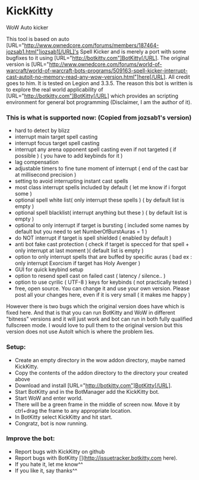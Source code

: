 # KickKitty
WoW Auto kicker

This tool is based on auto [URL="http://www.ownedcore.com/forums/members/187464-jozsab1.html"]jozsab1[/URL]'s Spell Kicker and is merely a port with some bugfixes to it using [URL="http://botkitty.com"]BotKitty[/URL]. The original version is [URL="http://www.ownedcore.com/forums/world-of-warcraft/world-of-warcraft-bots-programs/509163-spell-kicker-interrupt-cast-autoit-no-memory-read-any-wow-version.html"]here[/URL]. All credit goes to him. It is tested on Legion and 3.3.5. The reason this bot is written is to explore the real world applicability of [URL="http://botkitty.com"]BotKitty[/URL] which provides an scripting environment for general bot programming (Disclaimer, I am the author of it).

### This is what is supported now: (Copied from jozsab1's version)
- hard to detect by blizz
- interrupt main target spell casting
- interrupt focus target spell casting
- interrupt any arena opponent spell casting even if not targeted ( if possible ) ( you have to add keybinds for it )
- lag compensation
- adjustable timers to fine tune moment of interrupt ( end of the cast bar at millisecond precision )
- setting to avoid interrupting instant cast spells
- most class interrupt spells included by default ( let me know if i forgot some )
- optional spell white list( only interrupt these spells ) ( by default list is empty )
- optional spell blacklist( interrupt anything but these ) ( by default list is empty )
- optional to only interrupt if target is bursting ( included some names by default but you need to set NumberOfBurstAuras = 1 )
- do NOT interrupt if target is spell shielded ( enabled by default )
- anti bot fake cast protection ( check if target is specced for that spell + only interrupt at last moment )( default list is empty )
- option to only interrupt spells that are buffed by specific auras ( bad ex : only interrupt Exorcism if target has Holy Avenger )
- GUI for quick keybind setup
- option to resend spell cast on failed cast ( latency / silence.. )
- option to use cyrilic ( UTF-8 ) keys for keybinds ( not practically tested )
- free, open source. You can change it and use your own version. Please post all your changes here, even if it is very small ( it makes me happy )

However there is two bugs which the original version does have which is fixed here. And that is that you can run BotKitty and WoW in different "bitness" versions and it will just work and bot can run in both fully qualified fullscreen mode. I would love to pull them to the original version but this version does not use AutoIt which is where the problem lies.

### Setup:
- Create an empty directory in the wow addon directory, maybe named KickKitty.
- Copy the contents of the addon directory to the directory your created above
- Download and install [URL="http://botkitty.com"]BotKitty[/URL].
- Start BotKitty and in the BotManager add the KickKitty bot.
- Start WoW and enter world.
- There will be a green frame in the middle of screen now. Move it by ctrl+drag the frame to any appropriate location.
- In BotKitty select KickKitty and hit start.
- Congratz, bot is now running.

### Improve the bot:
- Report bugs with KickKitty on github
- Report bugs with BotKitty [](http://issuetracker.botkitty.com here).
- If you hate it, let me know^^
- If you like it, say thanks^^
